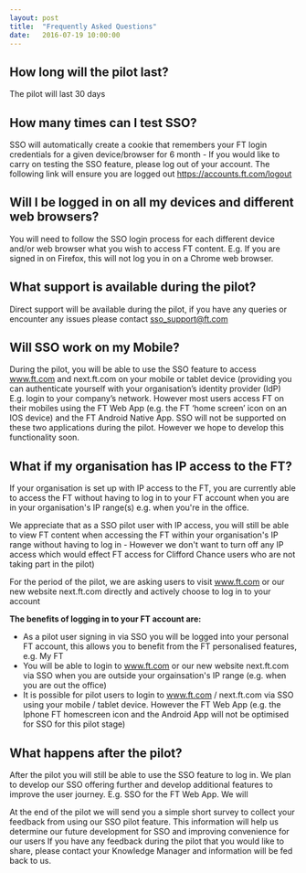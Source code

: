 ```yaml
---
layout: post
title:  "Frequently Asked Questions"
date:   2016-07-19 10:00:00
---
```


## How long will the pilot last?
The pilot will last 30 days

## How many times can I test SSO?
SSO will automatically create a cookie that remembers your FT login credentials for a given device/browser for 6 month - If you would like to carry on testing the SSO feature, please log out of your account. The following link will ensure you are logged out https://accounts.ft.com/logout 

## Will I be logged in on all my devices and different web browsers?
You will need to follow the SSO login process for each different device and/or web browser what you wish to access FT content. E.g. If you are signed in on Firefox, this will not log you in on a Chrome web browser.

## What support is available during the pilot?
Direct support will be available during the pilot, if you have any queries or encounter any issues please contact sso_support@ft.com  

## Will SSO work on my Mobile?
During the pilot, you will be able to use the SSO feature to access www.ft.com and next.ft.com on your mobile or tablet device (providing you can authenticate yourself with your organisation’s identity provider (IdP) E.g. login to your company’s network.
However most users access FT on their mobiles using the FT Web App (e.g. the FT ‘home screen’ icon on an IOS device) and the FT Android Native App. SSO will not be supported on these two applications during the pilot. However we hope to develop this functionality soon.

## What if my organisation has IP access to the FT?
If your organisation is set up with IP access to the FT, you are currently able to access the FT without having to log in to your FT account when you are in your organisation's IP range(s) e.g. when you're in the office.
 
We appreciate that as a SSO pilot user with IP access, you will still be able to view FT content when accessing the FT within your organisation's IP range without having to log in - However we don't want to turn off any IP access which would effect FT access for Clifford Chance users who are not taking part in the pilot)

For the period of the pilot, we are asking users to visit www.ft.com or our new website next.ft.com directly and actively choose to log in to your account

**The benefits of logging in to your FT account are:**

- As a pilot user signing in via SSO you will be logged into your personal FT account, this allows you to benefit from the FT personalised features, e.g. My FT
- You will be able to login to www.ft.com or our new website next.ft.com via SSO when you are outside your orgainsation's IP range (e.g. when you are out the office)
- It is possible for pilot users to login to www.ft.com / next.ft.com via SSO using your mobile / tablet device. However the FT Web App (e.g. the Iphone FT homescreen icon and the Android App will not be optimised for SSO for this pilot stage)

## What happens after the pilot?
After the pilot you will still be able to use the SSO feature to log in. We plan to develop our SSO offering further and develop additional features to improve the user journey. E.g. SSO for the FT Web App. We will 

At the end of the pilot we will send you a simple short survey to collect your feedback from using our SSO pilot feature. This information will help us determine our future development for SSO and improving convenience for our users
If you have any feedback during the pilot that you would like to share, please contact your Knowledge Manager and information will be fed back to us. 
